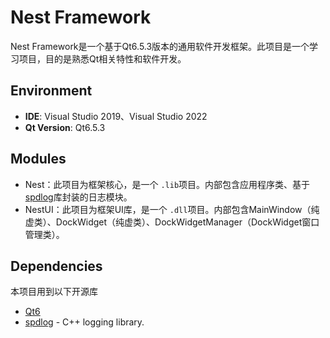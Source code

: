# Nest Framework

Nest Framework是一个基于Qt6.5.3版本的通用软件开发框架。此项目是一个学习项目，目的是熟悉Qt相关特性和软件开发。

## Environment

* **IDE**: Visual Studio 2019、Visual Studio 2022
* **Qt Version**: Qt6.5.3

## Modules

* Nest：此项目为框架核心，是一个 `.lib`项目。内部包含应用程序类、基于[spdlog](https://github.com/gabime/spdlog)库封装的日志模块。
* NestUI：此项目为框架UI库，是一个 `.dll`项目。内部包含MainWindow（纯虚类）、DockWidget（纯虚类）、DockWidgetManager（DockWidget窗口管理类）。

## Dependencies

本项目用到以下开源库

* [Qt6](https://www.qt.io/)
* [spdlog](https://github.com/gabime/spdlog) - C++ logging library.

